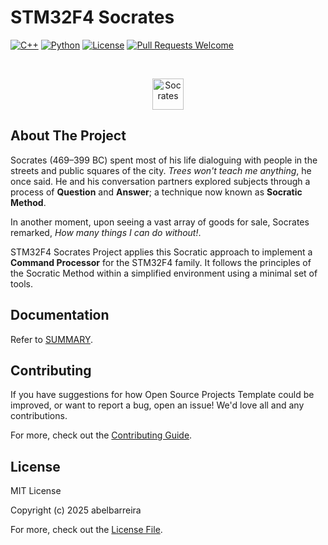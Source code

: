# STM32F4 Socrates

[![C++](https://img.shields.io/badge/C%2B%2B-11%2F14%2F17%2F20%2F23-blue)](https://en.cppreference.com/index.html)
[![Python](https://img.shields.io/badge/python-3.10-yellow)](https://www.python.org/downloads/release/python-31012/)
[![License](https://img.shields.io/badge/license-MIT-green)](https://github.com/abelbarreira/stm32f4_socrates/blob/main/LICENSE)
[![Pull Requests Welcome](https://img.shields.io/badge/pull%20requests-welcome-brightgreen.svg)](https://github.com/abelbarreira/stm32f4_socrates/blob/main/.github/CONTRIBUTING.md)

<br />
<p align="center">
  <img src="docs/images/socrates_small.jpg" alt="Socrates" width="50">
</p>

## About The Project

Socrates (469–399 BC) spent most of his life dialoguing with people in the streets and public squares of the city. *Trees won't teach me anything*, he once said. He and his conversation partners explored subjects through a process of **Question** and **Answer**; a technique now known as **Socratic Method**.

In another moment, upon seeing a vast array of goods for sale, Socrates remarked, *How many things I can do without!*.

STM32F4 Socrates Project applies this Socratic approach to implement a **Command Processor** for the STM32F4 family. It follows the principles of the Socratic Method within a simplified environment using a minimal set of tools.

## Documentation

Refer to [SUMMARY](docs/book/SUMMARY.md).

## Contributing

If you have suggestions for how Open Source Projects Template could be improved, or want to report a bug, open an issue! We'd love all and any contributions.

For more, check out the [Contributing Guide](.github/CONTRIBUTING.md).

## License

MIT License

Copyright (c) 2025 abelbarreira

For more, check out the [License File](LICENSE).
